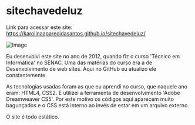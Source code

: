 # sitechavedeluz

Link para acessar este site: https://karolinaaparecidasantos.github.io/sitechavedeluz/

![Image](https://github.com/user-attachments/assets/1e3ee645-de6c-4d36-aee3-ad15bbbad1d6) 


Eu desenvolvi este site no ano de 2012, quando fiz o curso 'Técnico em Informática' no SENAC. Uma das matérias do curso era a de Desenvolvimento de web sites. 
Aqui no GitHub eu atualizo ele constantemente.

As tecnologias usadas foram as que eu aprendi no curso, que naquele ano eram: HTML4, CSS2. E utilizei a ferramenta de desenvolvimento 'Adobe Dreamweaver CS5'. Por este motivo os códigos aqui aparecem muito bagunçados e o CSS está interno ao invés de estar em um arquivo externo.

O site é todo estático.
